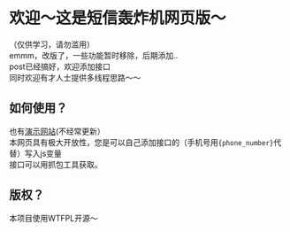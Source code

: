 <html lang="zh-CN" translate="no">
<h1>欢迎～这是短信轰炸机网页版～</h1>
（仅供学习，请勿滥用）<br>
emmm，改版了，一些功能暂时移除，后期添加..<br>
post已经搞好，欢迎添加接口<br>
同时欢迎有才人士提供多线程思路～～
<h2>如何使用？</h2>
也有<a href="https://hirgen.github.io/">演示网站</a>(不经常更新）<br>
本网页具有极大开放性，您是可以自己添加接口的（手机号用<code>{phone_number}</code>代替）写入js变量<br>
接口可以用抓包工具获取。
<h2>版权？</h2>
本项目使用WTFPL开源～
</html>
